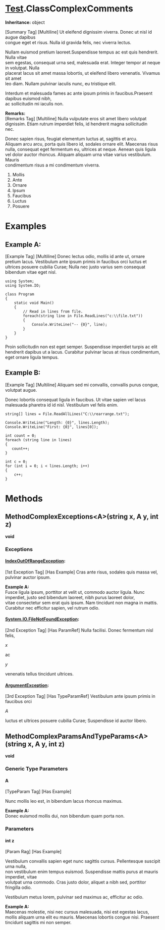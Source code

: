 # [Test](TableOfContents.Test.md).ClassComplexComments

**Inheritance:** object  

[Summary Tag] [Multiline] Ut eleifend dignissim viverra. Donec ut nisl id augue dapibus   
congue eget et risus. Nulla id gravida felis, nec viverra lectus.   
  
Nullam euismod pretium laoreet.Suspendisse tempus ac est quis hendrerit. Nulla vitae   
sem egestas, consequat urna sed, malesuada erat. Integer tempor at neque in volutpat. Nulla   
placerat lacus sit amet massa lobortis, ut eleifend libero venenatis. Vivamus sit amet   
leo diam. Nullam pulvinar iaculis nunc, eu tristique elit.   
  
Interdum et malesuada fames ac ante ipsum primis in faucibus.Praesent dapibus euismod nibh,   
ac sollicitudin mi iaculis non.  

**Remarks:**  
[Remarks Tag] [Multiline] Nulla vulputate eros sit amet libero volutpat   
dignissim. Etiam rutrum imperdiet felis, id hendrerit magna sollicitudin   
nec.   
  
Donec sapien risus, feugiat elementum luctus at, sagittis et arcu.   
Aliquam arcu arcu, porta quis libero id, sodales ornare elit. Maecenas risus   
nulla, consequat eget fermentum eu, ultrices at neque. Aenean quis ligula   
vel dolor auctor rhoncus. Aliquam aliquam urna vitae varius vestibulum. Mauris   
condimentum risus a mi condimentum viverra.  
    
1. Mollis  
2. Ante  
3. Ornare  
4. Ipsum  
5. Faucibus  
6. Luctus  
7. Posuere  

# Examples

## Example A:

[Example Tag] [Multiline] Donec lectus odio, mollis id ante ut, ornare pretium lacus. Vestibulum ante ipsum primis in faucibus orci luctus et ultrices posuere cubilia Curae; Nulla nec justo varius sem consequat bibendum vitae eget nisl.  
  
```
using System;
using System.IO;

class Program
{
    static void Main()
    {
        // Read in lines from file.
        foreach(string line in File.ReadLines("c:\\file.txt"))
        {
            Console.WriteLine("-- {0}", line);
        }
    }
}
```

Proin sollicitudin non est eget semper. Suspendisse imperdiet turpis ac elit hendrerit dapibus ut a lacus. Curabitur pulvinar lacus at risus condimentum, eget ornare ligula tempus.  

## Example B:

[Example Tag] [Multiline] Aliquam sed mi convallis, convallis purus congue, volutpat augue.  
  
Donec lobortis consequat ligula in faucibus. Ut vitae sapien vel lacus malesuada pharetra id id nisl. Vestibulum vel felis enim.  
  
  
```
string[] lines = File.ReadAllLines("C:\\rearrange.txt");
          
Console.WriteLine("Length: {0}", lines.Length);
Console.WriteLine("First: {0}", lines[0]);
          
int count = 0;
foreach (string line in lines)
{
   count++;
}
          
int c = 0;
for (int i = 0; i < lines.Length; i++)
{
    c++;
}
```  

# Methods

## MethodComplexExceptions&lt;A&gt;(string x, A y, int z)

**void**  

### Exceptions

#### [IndexOutOfRangeException](https://docs.microsoft.com/en-us/dotnet/api/system.indexoutofrangeexception):

[1st Exception Tag] [Has Example] Cras ante risus, sodales quis massa vel, pulvinar auctor ipsum.  

**Example A:**  
Fusce ligula ipsum, porttitor at velit ut, commodo auctor ligula. Nunc imperdiet, justo sed bibendum laoreet, nibh purus laoreet dolor,   
vitae consectetur sem erat quis ipsum. Nam tincidunt non magna in mattis. Curabitur nec efficitur sapien, vel rutrum odio.  

#### [System.IO.FileNotFoundException](https://docs.microsoft.com/en-us/dotnet/api/system.io.filenotfoundexception):

[2nd Exception Tag] [Has ParamRef] Nulla facilisi. Donec fermentum nisl felis,  

_x_  

 ac  

_y_  

 venenatis tellus tincidunt ultrices.  

#### [ArgumentException](https://docs.microsoft.com/en-us/dotnet/api/system.argumentexception):

[3rd Exception Tag] [Has TypeParamRef] Vestibulum ante ipsum primis in faucibus orci  

_A_  

 luctus et ultrices posuere cubilia Curae; Suspendisse id auctor libero.  

## MethodComplexParamsAndTypeParams&lt;A&gt;(string x, A y, int z)

**void**  

### Generic Type Parameters

#### A

[TypeParam Tag] [Has Example]  

Nunc mollis leo est, in bibendum lacus rhoncus maximus.  

**Example A:**  
Donec euismod mollis dui, non bibendum quam porta non.  

### Parameters

#### int z

[Param Rag] [Has Example]  

Vestibulum convallis sapien eget nunc sagittis cursus. Pellentesque suscipit urna nulla,   
non vestibulum enim tempus euismod. Suspendisse mattis purus at mauris imperdiet, vitae   
volutpat urna commodo. Cras justo dolor, aliquet a nibh sed, porttitor fringilla odio.   
  
Vestibulum metus lorem, pulvinar sed maximus ac, efficitur ac odio.  

**Example A:**  
Maecenas molestie, nisi nec cursus malesuada, nisi est egestas lacus, mollis aliquam urna elit eu mauris. Maecenas lobortis congue nisi. Praesent tincidunt sagittis mi non semper.  

